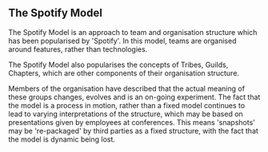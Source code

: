 
## The Spotify Model

The Spotify Model is an approach to team and organisation structure which has been popularised by 'Spotify'. In this model, teams are organised around features, rather than technologies.

The Spotify Model also popularises the concepts of Tribes, Guilds, Chapters, which are other components of their organisation structure.

Members of the organisation have described that the actual meaning of these groups changes, evolves and is an on-going experiment. The fact that the model is a process in motion, rather than a fixed model continues to lead to varying interpretations of the structure, which may be based on presentations given by employees at conferences. This means 'snapshots' may be 're-packaged' by third parties as a fixed structure, with the fact that the model is dynamic being lost.

